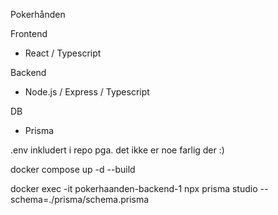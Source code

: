 Pokerhånden

Frontend
- React / Typescript

Backend 
- Node.js / Express / Typescript

DB
- Prisma


.env inkludert i repo pga. det ikke er noe farlig der :) 

docker compose up -d --build

docker exec -it pokerhaanden-backend-1 npx prisma studio --schema=./prisma/schema.prisma
